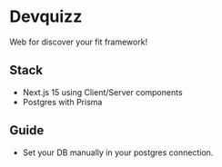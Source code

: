 # Devquizz

Web for discover your fit framework!

## Stack

- Next.js 15 using Client/Server components
- Postgres with Prisma

## Guide

- Set your DB manually in your postgres connection.
